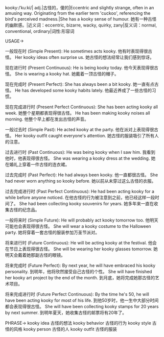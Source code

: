 kooky:/ˈkuːki/| adj.|古怪的，傻的|Eccentric and slightly strange, often in an amusing way.  Originating from the earlier term 'cuckoo', referencing the bird's perceived madness.|She has a kooky sense of humour. 她有一种古怪的幽默感。|近义词：eccentric, bizarre, wacky, quirky, zany|反义词：normal, conventional, ordinary|词性:形容词

USAGE->

一般现在时 (Simple Present):
He sometimes acts kooky. 他有时表现得很古怪。
Her kooky ideas often surprise us. 她古怪的想法经常让我们感到惊讶。

现在进行时 (Present Continuous):
He is being kooky today. 他今天表现得很古怪。
She is wearing a kooky hat. 她戴着一顶古怪的帽子。

现在完成时 (Present Perfect):
She has always been a bit kooky. 她一直有点古怪。
He has developed some kooky habits lately. 他最近养成了一些古怪的习惯。

现在完成进行时 (Present Perfect Continuous):
She has been acting kooky all week. 她整个星期都表现得很古怪。
He has been making kooky noises all morning. 他整个早上都在发出古怪的声音。

一般过去时 (Simple Past):
He acted kooky at the party. 他在派对上表现得很古怪。
Her kooky outfit caught everyone's attention. 她古怪的服装吸引了所有人的注意。

过去进行时 (Past Continuous):
He was being kooky when I saw him. 我看到他时，他表现得很古怪。
She was wearing a kooky dress at the wedding.  她在婚礼上穿着一件古怪的连衣裙。

过去完成时 (Past Perfect):
He had always been kooky. 他一直都很古怪。
She had never worn anything so kooky before. 她以前从未穿过这么古怪的衣服。

过去完成进行时 (Past Perfect Continuous):
He had been acting kooky for a while before anyone noticed.  在他古怪的行为被注意到之前，他已经这样一段时间了。
She had been collecting kooky souvenirs for years. 她多年来一直在收集古怪的纪念品。

一般将来时 (Simple Future):
He will probably act kooky tomorrow too. 他明天可能也会表现得很古怪。
She will wear a kooky costume to the Halloween party. 她将穿着一套古怪的服装参加万圣节派对。

将来进行时 (Future Continuous):
He will be acting kooky at the festival. 他会在节日上表现得很古怪。
She will be wearing her kooky glasses tomorrow. 她明天会戴着她那副古怪的眼镜。

将来完成时 (Future Perfect):
By next year, he will have embraced his kooky personality. 到明年，他将欣然接受自己古怪的个性。
She will have finished her kooky art project by the end of the month. 到月底，她将完成她那古怪的艺术项目。

将来完成进行时 (Future Perfect Continuous):
By the time he's 50, he will have been acting kooky for most of his life. 到他50岁时，他一生中大部分时间都会表现得很古怪。
She will have been collecting kooky stamps for 20 years by next summer. 到明年夏天，她收集古怪的邮票将有20年了。


PHRASE->
kooky idea 古怪的想法
kooky behavior 古怪的行为
kooky style 古怪的风格
kooky person 古怪的人
kooky outfit 古怪的服装
